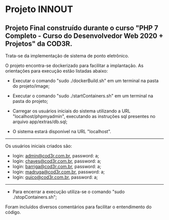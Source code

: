 # Projeto INNOUT
## Projeto Final construído durante o curso "PHP 7 Completo - Curso do Desenvolvedor Web 2020 + Projetos" da COD3R.

Trata-se da implementação de sistema de ponto eletrônico.

O projeto encontra-se dockerizado para facilitar a implantação. As orientações para execução estão listadas abaixo:

* Executar o comando "sudo ./dockerBuild.sh" em um terminal na pasta do projeto/image;

* Executar o comando "sudo ./startContainers.sh" em um terminal na pasta do projeto;

* Carregar os usuários iniciais do sistema utilizando a URL "localhost/phpmyadmin", executando as instruções sql presentes no arquivo app/extras/db.sql;

* O sistema estará disponível na URL "localhost".

****
Os usuários iniciais criados são:
- 	login: admin@cod3r.com.br, password: a;
- 	login: chaves@cod3r.com.br, password: a;
- 	login: barriga@cod3r.com.br, password: a;
- 	login: madruga@cod3r.com.br, password: a;
- 	login: quico@cod3r.com.br, password: a;
***

* Para encerrar a execução utiliza-se o comando "sudo ./stopContainers.sh";

Foram incluídos diversos comentários para facilitar o entendimento do código.
